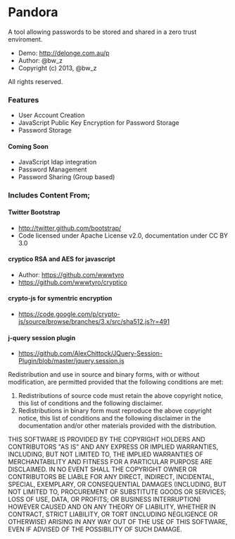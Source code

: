 Pandora
=======

A tool allowing passwords to be stored and shared in a zero trust enviroment.
- Demo: http://delonge.com.au/p
- Author: @bw_z
- Copyright (c) 2013, @bw_z

All rights reserved.

### Features
- User Account Creation
- JavaScript Public Key Encryption for Password Storage
- Password Storage

#### Coming Soon
- JavaScript ldap integration 
- Password Management 
- Password Sharing (Group based)


### Includes Content From;

#### Twitter Bootstrap
- http://twitter.github.com/bootstrap/
- Code licensed under Apache License v2.0, documentation under CC BY 3.0

#### cryptico RSA and AES for javascript
- Author: https://github.com/wwwtyro
- https://github.com/wwwtyro/cryptico

#### crypto-js for symentric encryption
- https://code.google.com/p/crypto-js/source/browse/branches/3.x/src/sha512.js?r=491 

#### j-query session plugin
- https://github.com/AlexChittock/JQuery-Session-Plugin/blob/master/jquery.session.js


Redistribution and use in source and binary forms, with or without
modification, are permitted provided that the following conditions are met: 

1. Redistributions of source code must retain the above copyright notice, this
   list of conditions and the following disclaimer. 
2. Redistributions in binary form must reproduce the above copyright notice,
   this list of conditions and the following disclaimer in the documentation
   and/or other materials provided with the distribution. 

THIS SOFTWARE IS PROVIDED BY THE COPYRIGHT HOLDERS AND CONTRIBUTORS "AS IS" AND
ANY EXPRESS OR IMPLIED WARRANTIES, INCLUDING, BUT NOT LIMITED TO, THE IMPLIED
WARRANTIES OF MERCHANTABILITY AND FITNESS FOR A PARTICULAR PURPOSE ARE
DISCLAIMED. IN NO EVENT SHALL THE COPYRIGHT OWNER OR CONTRIBUTORS BE LIABLE FOR
ANY DIRECT, INDIRECT, INCIDENTAL, SPECIAL, EXEMPLARY, OR CONSEQUENTIAL DAMAGES
(INCLUDING, BUT NOT LIMITED TO, PROCUREMENT OF SUBSTITUTE GOODS OR SERVICES;
LOSS OF USE, DATA, OR PROFITS; OR BUSINESS INTERRUPTION) HOWEVER CAUSED AND
ON ANY THEORY OF LIABILITY, WHETHER IN CONTRACT, STRICT LIABILITY, OR TORT
(INCLUDING NEGLIGENCE OR OTHERWISE) ARISING IN ANY WAY OUT OF THE USE OF THIS
SOFTWARE, EVEN IF ADVISED OF THE POSSIBILITY OF SUCH DAMAGE.





